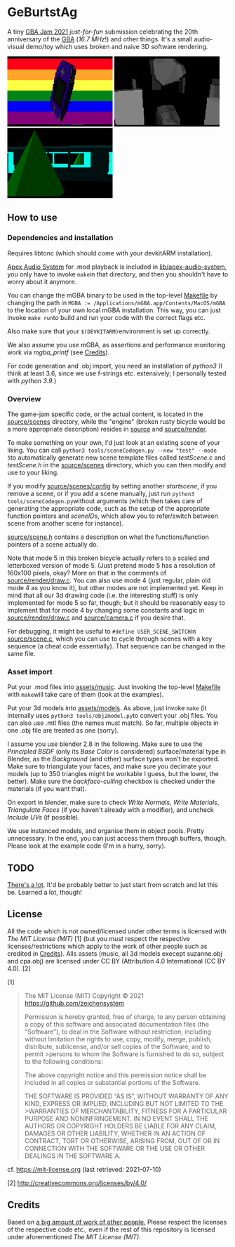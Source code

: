 # GeBurtstAg
A tiny [GBA Jam 2021](https://itch.io/jam/gbajam21) *just-for-fun* submission celebrating the 20th anniversary of the [GBA](https://en.wikipedia.org/wiki/Game_Boy_Advance) (*16.7 MHz*!) and other things. It's a small audio-visual demo/toy which uses broken and naive 3D software rendering. 

![Rainbow 3D-Demo](readme-assets/demo-0.gif)
![Head 3D-Demo](readme-assets/demo-1.gif)
![Train 3D-Demo](readme-assets/demo-2.gif)

## How to use
### Dependencies and installation
Requires libtonc (which should come with your devkitARM installation). 

[Apex Audio System](https://github.com/stuij/apex-audio-system) for .mod playback is included in [lib/apex-audio-system](lib/apex-audio-system), you only have to invoke ```make```in that directory, and then you shouldn't have to worry about it anymore. 

You can change the mGBA binary to be used in the top-level [Makefile](Makefile) by changing the path in ```MGBA := /Applications/mGBA.app/Contents/MacOS/mGBA``` to the location of your own local mGBA installation. This way, you can just invoke ```make run```to build and run your code with the correct flags etc.

Also make sure that your ```$(DEVKITARM)```environment is set up correctly. 

We also assume you use mGBA, as assertions and performance monitoring work via *mgba_printf* (see [Credits](CREDITS.md)). 

For code generation and .obj import, you need an installation of *python3* (I think at least 3.6, since we use f-strings etc. extensively; I personally tested with *python 3.9*.)

### Overview

The game-jam specific code, or the actual content, is located in the [source/scenes](source/scenes) directory, while the "engine" (broken rusty bicycle would be a more appropriate description) resides in [source](source) and [source/render](source/render). 

To make something on your own, I'd just look at an existing scene of your liking. You can call ```python3 tools/sceneCodegen.py --new "test" --mode 5```to automatically generate new scene template files called *testScene.c* and *testScene.h* in the [source/scenes](source/scenes) directory, which you can then modify and use to your liking.

If you modify [source/scenes/config](source/scenes/config) by setting another *startscene*, if you remove a scene, or if you add a scene manually, just run ```python3 tools/sceneCodegen.py```without arguments (which then takes care of generating the appropriate code, such as the setup of the appropriate function pointers and *sceneID*s, which allow you to refer/switch between scene from another scene for instance). 

[source/scene.h](source/scene.h) contains a description on what the functions/function pointers of a scene actually do. 

Note that mode 5 in this broken bicycle actually refers to a scaled and letterboxed version of mode 5. 
(Just pretend mode 5 has a resolution of 160x100 pixels, okay? More on that in the comments of [source/render/draw.c](source/render/draw.c). You can also use mode 4 (just regular, plain old mode 4 as you know it), but other modes are not implemented yet. Keep in mind that all our 3d drawing code (i.e. the interesting stuff) is only implemented for mode 5 so far, though; but it should be reasonably easy to implement that for mode 4 by changing some constants and logic in [source/render/draw.c](source/render/draw.c) and [source/camera.c](source/camera.c)  if you desire that. 

For debugging, it might be useful to ```#define USER_SCENE_SWITCH```in [source/scene.c](source/scene.c), which you can use to cycle through scenes with a key sequence (a cheat code essentially). That sequence can be changed in the same file. 


### Asset import
Put your .mod files into [assets/music](assets/music). Just invoking the top-level [Makefile](Makefile) with ```make```will take care of them (look at the examples). 

Put your 3d models into [assets/models](assets/models). As above, just invoke ```make``` (it internally uses ```python3 tools/obj2model.py```to convert your .obj files. You can also use .mtl files (the names must match). So far, multiple objects in one .obj file are treated as one (sorry).

I assume you use blender 2.8 in the following.
Make sure to use the *Principled BSDF* (only its *Base Color* is considered) surface/material type in Blender, as the *Background* (and other) surface types won't be exported. Make sure to triangulate your faces, and make sure you decimate your models (up to 350 triangles might be workable I guess, but the lower, the better). Make sure the *backface-culling* checkbox is checked under the materials (if you want that).

On export in blender, make sure to check *Write Normals*, *Write Materials*, *Triangulate Faces* (if you haven't already with a modifier), and uncheck *Include UVs* (if possible). 

We use instanced models, and organise them in object pools. Pretty unnecessary. In the end, you can just access them through buffers, though. Please look at the example code (I'm in a hurry, sorry). 


## TODO
[There's a lot](TODO.md). It'd be probably better to just start from scratch and let this be. Learned a lot, though!

## License 
All the code which is not owned/licensed under other terms is licensed with *The MIT License (MIT)* [1] (but you *must* respect the respective licenses/restrictions which apply to the work of other people such as credited in [Credits](CREDITS.md)). Alls assets (music, all 3d models execept suzanne.obj and cpa.obj) are licensed under CC BY (Attribution 4.0 International (CC BY 4.0). [2]

[1] 
>The MIT License (MIT)
>Copyright © 2021 <https://github.com/zeichensystem>
>
>Permission is hereby granted, free of charge, to any person obtaining a copy of this software and associated documentation files (the “Software”), to deal in the Software without restriction, including without limitation the rights to use, copy, modify, merge, publish, distribute, sublicense, and/or sell copies of the Software, and to permit >persons to whom the Software is furnished to do so, subject to the following conditions:
>
>The above copyright notice and this permission notice shall be included in all copies or substantial portions of the Software.
>
>THE SOFTWARE IS PROVIDED “AS IS”, WITHOUT WARRANTY OF ANY KIND, EXPRESS OR IMPLIED, INCLUDING BUT NOT LIMITED TO THE >WARRANTIES OF MERCHANTABILITY, FITNESS FOR A PARTICULAR PURPOSE AND NONINFRINGEMENT. IN NO EVENT SHALL THE AUTHORS OR COPYRIGHT HOLDERS BE LIABLE FOR ANY CLAIM, DAMAGES OR OTHER LIABILITY, WHETHER IN AN ACTION OF CONTRACT, TORT OR OTHERWISE, ARISING FROM, OUT OF OR IN CONNECTION WITH THE SOFTWARE OR THE USE OR OTHER DEALINGS IN THE SOFTWARE.A.

cf. <https://mit-license.org> (last retrieved: 2021-07-10)

[2] <http://creativecommons.org/licenses/by/4.0/>

## Credits
Based on [a big amount of work of other people.](CREDITS.md) Please respect the licenses of the respective code etc., even if the rest of this repository is licensed under aforementioned *The MIT License (MIT)*.   

